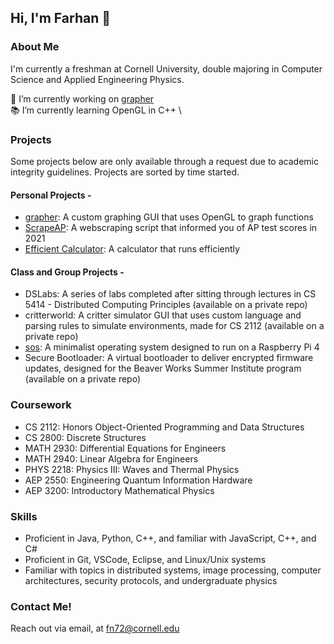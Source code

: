 ## Hi, I'm Farhan 👋 <br/>
### About Me

I'm currently a freshman at Cornell University, double majoring in Computer Science and Applied Engineering Physics. 

🔭 I’m currently working on [grapher](https://github.com/farhannaqib/grapher) \
📚 I’m currently learning OpenGL in C++ \

### Projects
Some projects below are only available through a request due to academic integrity guidelines. Projects are sorted by time started.

#### Personal Projects - 
- [grapher](https://github.com/farhannaqib/grapher): A custom graphing GUI that uses OpenGL to graph functions
- [ScrapeAP](https://github.com/farhannaqib/ScrapeAP): A webscraping script that informed you of AP test scores in 2021
- [Efficient Calculator](https://github.com/farhannaqib/efficient-calculator): A calculator that runs efficiently

#### Class and Group Projects - 
- DSLabs: A series of labs completed after sitting through lectures in CS 5414 - Distributed Computing Principles (available on a private repo)
- critterworld: A critter simulator GUI that uses custom language and parsing rules to simulate environments, made for CS 2112 (available on a private repo)
- [sos](https://github.com/farhannaqib/sos): A minimalist operating system designed to run on a Raspberry Pi 4
- Secure Bootloader: A virtual bootloader to deliver encrypted firmware updates, designed for the Beaver Works Summer Institute program (available on a private repo)

### Coursework
- CS 2112: Honors Object-Oriented Programming and Data Structures
- CS 2800: Discrete Structures
- MATH 2930: Differential Equations for Engineers
- MATH 2940: Linear Algebra for Engineers
- PHYS 2218: Physics III: Waves and Thermal Physics
- AEP 2550: Engineering Quantum Information Hardware
- AEP 3200: Introductory Mathematical Physics

### Skills
- Proficient in Java, Python, C++, and familiar with JavaScript, C++, and C#
- Proficient in Git, VSCode, Eclipse, and Linux/Unix systems
- Familiar with topics in distributed systems, image processing, computer architectures, security protocols, and undergraduate physics

### Contact Me!
Reach out via email, at [fn72@cornell.edu](mailto:fn72@cornell.edu)

<!--
**farhannaqib/farhannaqib** is a ✨ _special_ ✨ repository because its `README.md` (this file) appears on your GitHub profile.

Here are some ideas to get you started:

- 🔭 I’m currently working on ...
- 🌱 I’m currently learning ...
- 👯 I’m looking to collaborate on ...
- 🤔 I’m looking for help with ...
- 💬 Ask me about ...
- 📫 How to reach me: ...
- 😄 Pronouns: ...
- ⚡ Fun fact: ...
-->
